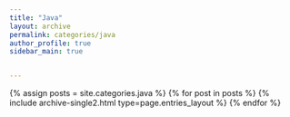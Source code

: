 ```yaml
---
title: "Java"
layout: archive
permalink: categories/java
author_profile: true
sidebar_main: true


---
```


{% assign posts = site.categories.java %}
{% for post in posts %} {% include archive-single2.html type=page.entries_layout %} {% endfor %}
